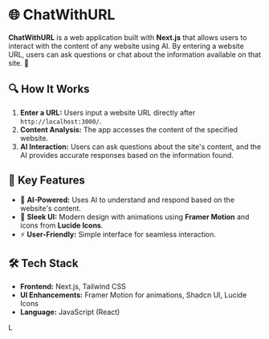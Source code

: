 # 🌐 ChatWithURL

**ChatWithURL** is a web application built with **Next.js** that allows users to interact with the content of any website using AI. By entering a website URL, users can ask questions or chat about the information available on that site. 🚀

## 🔍 How It Works
1. **Enter a URL:** Users input a website URL directly after `http://localhost:3000/`.  
2. **Content Analysis:** The app accesses the content of the specified website.  
3. **AI Interaction:** Users can ask questions about the site's content, and the AI provides accurate responses based on the information found.  

## 🌟 Key Features
- 🤖 **AI-Powered:** Uses AI to understand and respond based on the website's content.  
- 🎨 **Sleek UI:** Modern design with animations using **Framer Motion** and icons from **Lucide Icons**.  
- ⚡ **User-Friendly:** Simple interface for seamless interaction.  

## 🛠 Tech Stack
- **Frontend:** Next.js, Tailwind CSS  
- **UI Enhancements:** Framer Motion for animations, Shadcn UI, Lucide Icons  
- **Language:** JavaScript (React)  

L
